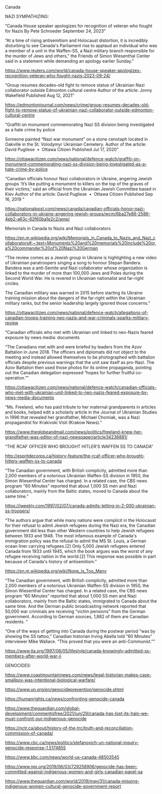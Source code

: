 Canada

NAZI SYMPATHIZING:

“Canada House speaker apologizes for recognition of veteran who fought for Nazis
By Pete Schroeder
September 24, 2023”

“At a time of rising antisemitism and Holocaust distortion, it is incredibly disturbing to see Canada's Parliament rise to applaud an individual who was a member of a unit in the Waffen-SS, a Nazi military branch responsible for the murder of Jews and others," the Friends of Simon Wiesenthal Center said in a statement while demanding an apology earlier Sunday.”

https://www.reuters.com/world/canada-house-speaker-apologizes-recognition-veteran-who-fought-nazis-2023-09-24/

“Group resumes decades-old fight to remove statue of Ukrainian Nazi collaborator outside Edmonton cultural centre
Author of the article:
Jonny Wakefield
Published Aug 12, 2021”

https://edmontonjournal.com/news/crime/group-resumes-decades-old-fight-to-remove-statue-of-ukrainian-nazi-collaborator-outside-edmonton-cultural-centre

"Graffiti on monument commemorating Nazi SS division being investigated as a hate crime by police

Someone painted “Nazi war monument” on a stone cenotaph located in Oakville in the St. Volodymyr Ukrainian Cemetery.
Author of the article:
David Pugliese  •  Ottawa Citizen
Published Jul 17, 2020”

https://ottawacitizen.com/news/national/defence-watch/graffiti-on-monument-commemorating-nazi-ss-division-being-investigated-as-a-hate-crime-by-police

“Canadian officials honour Nazi collaborators in Ukraine, angering Jewish groups
'It’s like putting a monument to killers on the top of the graves of their victims,' said an official from the Ukrainian Jewish Committee based in Kiev
Author of the article:
David Pugliese  •  Ottawa Citizen
Published Sep 16, 2019 ”

https://nationalpost.com/news/canada/canadian-officials-honor-nazi-collaborators-in-ukraine-angering-jewish-groups/wcm/6ba27e86-2586-4eb2-a63c-62f60ba1e2c2/amp/

Memorials in Canada to Nazis and Nazi collaborators

https://en.m.wikipedia.org/wiki/Memorials_in_Canada_to_Nazis_and_Nazi_collaborators#:~:text=Monuments%20and%20memorials%20include%20or,a%20commander%20of%20Nazi%20German

“The review comes as a Jewish group in Ukraine is highlighting a new video of Ukrainian paratroopers singing a song to honour Stepan Bandera. Bandera was a anti-Semite and Nazi collaborator whose organization is linked to the murder of more than 100,000 Jews and Poles during the Second World War. He is revered in Ukrainian nationalist and far-right circles.

The Canadian military was warned in 2015 before starting its Ukraine training mission about the dangers of the far-right within the Ukrainian military ranks, but the senior leadership largely ignored those concerns.”

https://ottawacitizen.com/news/national/defence-watch/allegations-of-canadian-troops-training-neo-nazis-and-war-criminals-sparks-military-review

“Canadian officials who met with Ukrainian unit linked to neo-Nazis feared exposure by news media: documents

“The Canadians met with and were briefed by leaders from the Azov Battalion in June 2018. The officers and diplomats did not object to the meeting and instead allowed themselves to be photographed with battalion officials despite previous warnings that the unit saw itself as pro-Nazi. The Azov Battalion then used those photos for its online propaganda, pointing out the Canadian delegation expressed “hopes for further fruitful co-operation.””

https://ottawacitizen.com/news/national/defence-watch/canadian-officials-who-met-with-ukrainian-unit-linked-to-neo-nazis-feared-exposure-by-news-media-documents

“Ms. Freeland, who has paid tribute to her maternal grandparents in articles and books, helped edit a scholarly article in the Journal of Ukrainian Studies in 1996 that revealed her grandfather, Michael Chomiak, was a Nazi propagandist for Krakivski Visti (Krakow News).”

https://www.theglobeandmail.com/news/politics/freeland-knew-her-grandfather-was-editor-of-nazi-newspaper/article34236881/

“THE RCAF OFFICER WHO BROUGHT HITLER’S WAFFEN SS TO CANADA”

http://espritdecorps.ca/history-feature/the-rcaf-officer-who-brought-hitlers-waffen-ss-to-canada

“The Canadian government, with British complicity, admitted more than 2,000 members of a notorious Ukrainian Waffen-SS division in 1950, the Simon Wiesenthal Center has charged.
In a related case, the CBS news program "60 Minutes" reported that about 1,000 SS men and Nazi collaborators, mainly from the Baltic states, moved to Canada about the same time.”

https://jweekly.com/1997/02/07/canada-admits-letting-in-2-000-ukrainian-ss-troopers/

“The authors argue that while many nations were complicit in the Holocaust for their refusal to admit Jewish refugees during the Nazi era, the Canadian government did less than other Western countries to help Jewish refugees between 1933 and 1948. The most infamous example of Canada's immigration policy was the refusal to admit the MS St. Louis, a German ocean liner carrying refugees.[2] Only 5,000 Jewish refugees entered Canada from 1933 until 1945, which the book argues was the worst of any refugee receiving nation in the world.[2] This response was possible in part because of Canada's history of antisemitism.”

https://en.m.wikipedia.org/wiki/None_Is_Too_Many

“The Canadian government, with British complicity, admitted more than 2,000 members of a notorious Ukrainian Waffen-SS division in 1950, the Simon Wiesenthal Center has charged. In a related case, the CBS news program “60 Minutes” reported that about 1,000 SS men and Nazi collaborators, mainly from the Baltic states, immigrated to Canada about the same time. And the German public broadcasting network reported that 50,000 war criminals are receiving “victim pensions” from the German government. According to German sources, 1,882 of them are Canadian residents. “

“One of the ways of getting into Canada during the postwar period “was by showing the SS tattoo,” Canadian historian Irving Abella told “60 Minutes” interviewer Mike Wallace. “This proved that you were an anti-Communist.””

https://www.jta.org/1997/06/05/lifestyle/canada-knowingly-admitted-ss-members-after-world-war-ii

GENOCIDES: 

https://www.coastmountainnews.com/news/legal-historian-makes-case-smallpox-was-intentional-biological-warfare/

https://www.un.org/en/genocideprevention/genocide.shtml

https://humanrights.ca/news/confronting-genocide-canada

https://www.theguardian.com/global-development/commentisfree/2021/jun/29/canada-has-lost-its-halo-we-must-confront-our-indigenous-genocide

https://nctr.ca/about/history-of-the-trc/truth-and-reconciliation-commission-of-canada/

https://www.cbc.ca/news/politics/stefanovich-un-national-inquiry-genocide-response-1.5174855

https://www.bbc.com/news/world-us-canada-48503545

https://www.npr.org/2019/06/03/729258906/genocide-has-been-committed-against-indigenous-women-and-girls-canadian-panel-sa

https://www.theguardian.com/world/2019/may/31/canada-missing-indigenous-women-cultural-genocide-government-report

